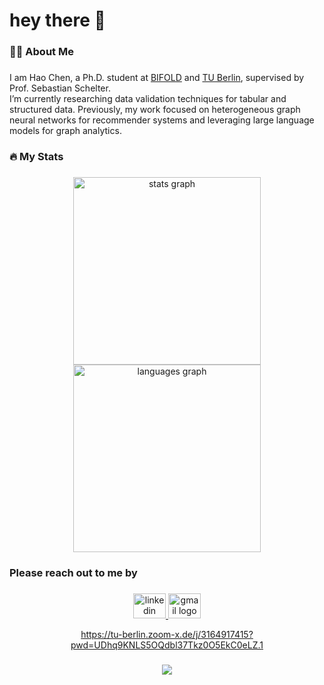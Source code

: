 <h1 align="left">hey there 👋</h1>

###

<h3 align="left">👨‍💻  About Me</h3>

###

<p align="left">
  I am Hao Chen, a Ph.D. student at <a href="https://www.bifold.berlin/">BIFOLD</a> and <a href="https://www.tu.berlin/">TU Berlin</a>, supervised by Prof. Sebastian Schelter. <br>
  I’m currently researching data validation techniques for tabular and structured data. Previously, my work focused on heterogeneous graph neural networks for recommender systems and leveraging large language models for graph analytics.
</p>

###

<h3 align="left">🔥   My Stats </h3>

###

<div align="center">
  <img src="https://github-readme-stats.vercel.app/api?username=guangchen811&hide_title=false&hide_rank=false&show_icons=true&include_all_commits=true&count_private=true&disable_animations=false&theme=dracula&locale=en&hide_border=false&order=1" width="300" alt="stats graph"  />
  
  <br>
  
  <img src="https://github-readme-stats.vercel.app/api/top-langs?username=guangchen811&locale=en&hide_title=false&layout=compact&card_width=320&langs_count=5&theme=dracula&hide_border=false&order=2" width="300" alt="languages graph"  />

</div>

###

<h3 align="left">Please reach out to me by</h3>

###

<div align="center">
  <a href="https://www.linkedin.com/in/hao-chen-69b175203/" target="_blank">
    <img src="https://raw.githubusercontent.com/maurodesouza/profile-readme-generator/master/src/assets/icons/social/linkedin/default.svg" width="52" height="40" alt="linkedin logo"  />
  </a>
  <a href="guangchen811@gmail.com" target="_blank">
    <img src="https://raw.githubusercontent.com/maurodesouza/profile-readme-generator/master/src/assets/icons/social/gmail/default.svg" width="52" height="40" alt="gmail logo"  />
  </a>

https://tu-berlin.zoom-x.de/j/3164917415?pwd=UDhq9KNLS5OQdbl37Tkz0O5EkC0eLZ.1
</div>

###

<div align="center">
  <img src="https://visitor-badge.laobi.icu/badge?page_id=guangchen811.guangchen811&"  />
</div>

###
